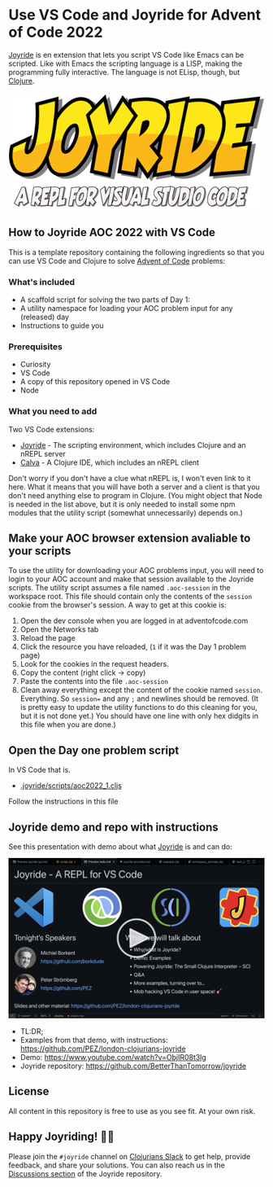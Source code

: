 # Use VS Code and Joyride for Advent of Code 2022

[Joyride](https://marketplace.visualstudio.com/items?itemName=betterthantomorrow.joyride) is en extension that lets you script VS Code like Emacs can be scripted. Like with Emacs the scripting language is a LISP, making the programming fully interactive. The language is not ELisp, though, but [Clojure](https://clojure.org).

![Joyride A Clojure REPL for VS Code](slides/images/joyride-logo-w-tagline-600w.png)

## How to Joyride AOC 2022 with VS Code

This is a template repository containing the following ingredients so that you can use VS Code and Clojure to solve [Advent of Code](https://adventofcode.com/) problems:

### What's included

* A scaffold script for solving the two parts of Day 1: []()
* A utility namespace for loading your AOC problem input for any (released) day
* Instructions to guide you

### Prerequisites

* Curiosity
* VS Code
* A copy of this repository opened in VS Code
* Node

### What you need to add

Two VS Code extensions:

* [Joyride](https://marketplace.visualstudio.com/items?itemName=betterthantomorrow.joyride) - The scripting environment, which includes Clojure and an nREPL server
* [Calva](https://marketplace.visualstudio.com/items?itemName=betterthantomorrow.calva) - A Clojure IDE, which includes an nREPL client

Don't worry if you don't have a clue what nREPL is, I won't even link to it here. What it means that you will have both a server and a client is that you don't need anything else to program in Clojure. (You might object that Node is needed in the list above, but it is only needed to install some npm modules that the utility script (somewhat unnecessarily) depends on.)

## Make your AOC browser extension avaliable to your scripts

To use the utility for downloading your AOC problems input, you will need to login to your AOC account and make that session available to the Joyride scripts. The utility script assumes a file named `.aoc-session` in the workspace root. This file should contain only the contents of the `session` cookie from the browser's session. A way to get at this cookie is:

1. Open the dev console when you are logged in at adventofcode.com
2. Open the Networks tab
3. Reload the page
4. Click the resource you have reloaded, (`1` if it was the Day 1 problem page)
5. Look for the cookies in the request headers.
6. Copy the content (right click -> copy)
7. Paste the contents into the file `.aoc-session`
8. Clean away everything except the content of the cookie named `session`. Everything. So `session=` and any `;` and newlines should be removed. (It is pretty easy to update the utility functions to do this cleaning for you, but it is not done yet.) You should have one line with only hex didgits in this file when you are done.)

## Open the Day one problem script

In VS Code that is.

* [.joyride/scripts/aoc2022_1.cljs](.joyride/scripts/aoc2022_1.cljs)

Follow the instructions in this file

## Joyride demo and repo with instructions

See this presentation with demo about what [Joyride](https://marketplace.visualstudio.com/items?itemName=betterthantomorrow.joyride) is and can do:

[![](https://github.com/PEZ/london-clojurians-joyride/raw/master/etc/London%20Clojurians%20Video%20Image.png)](https://www.youtube.com/watch?v=ObjIR08t3lg)

* TL:DR; 
* Examples from that demo, with instructions: https://github.com/PEZ/london-clojurians-joyride
* Demo: https://www.youtube.com/watch?v=ObjIR08t3lg
* Joyride repository: https://github.com/BetterThanTomorrow/joyride

## License

All content in this repository is free to use as you see fit. At your own risk.

## Happy Joyriding! 🚗💨

Please join the `#joyride` channel on [Clojurians Slack](http://clojurians.net) to get help, provide feedback, and share your solutions. You can also reach us in the [Discussions section](https://github.com/BetterThanTomorrow/joyride/discussions) of the Joyride repository.

